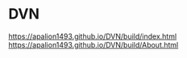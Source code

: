 # DVN
https://apalion1493.github.io/DVN/build/index.html
https://apalion1493.github.io/DVN/build/About.html
